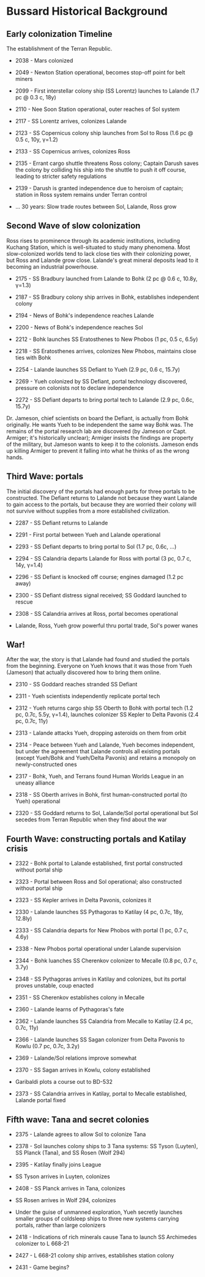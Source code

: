 # Bussard Historical Background

## Early colonization Timeline

The establishment of the Terran Republic.

* 2038 - Mars colonized

* 2049 - Newton Station operational, becomes stop-off point for belt miners

* 2099 - First interstellar colony ship (SS Lorentz) launches to
  Lalande (1.7 pc @ 0.3 c, 18y)

* 2110 - Nee Soon Station operational, outer reaches of Sol system

* 2117 - SS Lorentz arrives, colonizes Lalande

* 2123 - SS Copernicus colony ship launches from Sol to Ross
  (1.6 pc @ 0.5 c, 10y, γ=1.2)

* 2133 - SS Copernicus arrives, colonizes Ross

* 2135 - Errant cargo shuttle threatens Ross colony; Captain Darush
  saves the colony by colliding his ship into the shuttle to push it
  off course, leading to stricter safety regulations

* 2139 - Darush is granted independence due to heroism of
  captain; station in Ross system remains under Terran control

* ... 30 years: Slow trade routes between Sol, Lalande, Ross grow

## Second Wave of slow colonization

Ross rises to prominence through its academic institutions, including
Kuchang Station, which is well-situated to study many phenomena. Most
slow-colonized worlds tend to lack close ties with their colonizing
power, but Ross and Lalande grow close. Lalande's great mineral
deposits lead to it becoming an industrial powerhouse.

* 2175 - SS Bradbury launched from Lalande to Bohk (2 pc @ 0.6 c, 10.8y, γ=1.3)

* 2187 - SS Bradbury colony ship arrives in Bohk, establishes
  independent colony

* 2194 - News of Bohk's independence reaches Lalande

* 2200 - News of Bohk's independence reaches Sol

* 2212 - Bohk launches SS Eratosthenes to New Phobos (1 pc, 0.5 c, 6.5y)

* 2218 - SS Eratosthenes arrives, colonizes New Phobos, maintains
  close ties with Bohk

* 2254 - Lalande launches SS Defiant to Yueh (2.9 pc, 0.6 c, 15.7y)

* 2269 - Yueh colonized by SS Defiant, portal technology discovered,
  pressure on colonists not to declare independence

* 2272 - SS Defiant departs to bring portal tech to Lalande
  (2.9 pc, 0.6c, 15.7y)

Dr. Jameson, chief scientists on board the Defiant, is actually from
Bohk originally. He wants Yueh to be independent the same way Bohk
was. The remains of the portal research lab are discovered (by Jameson
or Capt. Armiger; it's historically unclear); Armiger insists the
findings are property of the military, but Jameson wants to keep it to
the colonists. Jameson ends up killing Armiger to prevent it falling
into what he thinks of as the wrong hands.

## Third Wave: portals

The initial discovery of the portals had enough parts for three
portals to be constructed. The Defiant returns to Lalande not because
they want Lalande to gain access to the portals, but because they are
worried their colony will not survive without supplies from a more
established civilization.

* 2287 - SS Defiant returns to Lalande

* 2291 - First portal between Yueh and Lalande operational

* 2293 - SS Defiant departs to bring portal to Sol (1.7 pc, 0.6c, ...)

* 2294 - SS Calandria departs Lalande for Ross with portal
  (3 pc, 0.7 c, 14y, γ=1.4)

* 2296 - SS Defiant is knocked off course; engines damaged (1.2 pc away)

* 2300 - SS Defiant distress signal received; SS Goddard launched to rescue

* 2308 - SS Calandria arrives at Ross, portal becomes operational

* Lalande, Ross, Yueh grow powerful thru portal trade, Sol's power wanes

## War!

After the war, the story is that Lalande had found and studied the
portals from the beginning. Everyone on Yueh knows that it was those
from Yueh (Jameson) that actually discovered how to bring them online.

* 2310 - SS Goddard reaches stranded SS Defiant

* 2311 - Yueh scientists independently replicate portal tech

* 2312 - Yueh returns cargo ship SS Oberth to Bohk with portal tech
  (1.2 pc, 0.7c, 5.5y, γ=1.4), launches colonizer SS Kepler to Delta Pavonis
  (2.4 pc, 0.7c, 11y)

* 2313 - Lalande attacks Yueh, dropping asteroids on them from orbit

* 2314 - Peace between Yueh and Lalande, Yueh becomes independent, but
  under the agreement that Lalande controls all existing portals
  (except Yueh/Bohk and Yueh/Delta Pavonis) and retains a monopoly on
  newly-constructed ones

* 2317 - Bohk, Yueh, and Terrans found Human Worlds League in an
  uneasy alliance

* 2318 - SS Oberth arrives in Bohk, first human-constructed portal
  (to Yueh) operational

* 2320 - SS Goddard returns to Sol, Lalande/Sol portal operational
  but Sol secedes from Terran Republic when they find about the war

## Fourth Wave: constructing portals and Katilay crisis

* 2322 - Bohk portal to Lalande established, first portal constructed
  without portal ship

* 2323 - Portal between Ross and Sol operational; also constructed
  without portal ship

* 2323 - SS Kepler arrives in Delta Pavonis, colonizes it

* 2330 - Lalande launches SS Pythagoras to Katilay (4 pc, 0.7c, 18y, 12.8ly)

* 2333 - SS Calandria departs for New Phobos with portal (1 pc, 0.7 c, 4.6y)

* 2338 - New Phobos portal operational under Lalande supervision

* 2344 - Bohk luanches SS Cherenkov colonizer to Mecalle
  (0.8 pc, 0.7 c, 3.7y)

* 2348 - SS Pythagoras arrives in Katilay and colonizes, but its portal
  proves unstable, coup enacted

* 2351 - SS Cherenkov establishes colony in Mecalle

* 2360 - Lalande learns of Pythagoras's fate

* 2362 - Lalande launches SS Calandria from Mecalle to Katilay (2.4 pc, 0.7c, 11y)

* 2366 - Lalande launches SS Sagan colonizer from Delta Pavonis to Kowlu
  (0.7 pc, 0.7c, 3.2y)

* 2369 - Lalande/Sol relations improve somewhat

* 2370 - SS Sagan arrives in Kowlu, colony established

* Garibaldi plots a course out to BD-532

* 2373 - SS Calandria arrives in Katilay, portal to Mecalle
  established, Lalande portal fixed

## Fifth wave: Tana and secret colonies

* 2375 - Lalande agrees to allow Sol to colonize Tana

* 2378 - Sol launches colony ships to 3 Tana systems: SS Tyson
  (Luyten), SS Planck (Tana), and SS Rosen (Wolf 294)

* 2395 - Katilay finally joins League

* SS Tyson arrives in Luyten, colonizes

* 2408 - SS Planck arrives in Tana, colonizes

* SS Rosen arrives in Wolf 294, colonizes

* Under the guise of unmanned exploration, Yueh secretly launches
  smaller groups of coldsleep ships to three new systems carrying
  portals, rather than large colonizers

* 2418 - Indications of rich minerals cause Tana to launch
  SS Archimedes colonizer to L 668-21

* 2427 - L 668-21 colony ship arrives, establishes station colony

* 2431 - Game begins?
